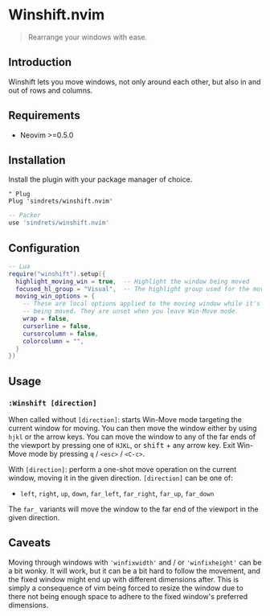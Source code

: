 # Winshift.nvim

> Rearrange your windows with ease.

## Introduction

Winshift lets you move windows, not only around each other, but also in and out
of rows and columns.

## Requirements

- Neovim >=0.5.0

## Installation

Install the plugin with your package manager of choice.

```vim
" Plug
Plug 'sindrets/winshift.nvim'
```

```lua
-- Packer
use 'sindrets/winshift.nvim'
```

## Configuration

```lua
-- Lua
require("winshift").setup({
  highlight_moving_win = true,  -- Highlight the window being moved
  focused_hl_group = "Visual",  -- The highlight group used for the moving window
  moving_win_options = {
    -- These are local options applied to the moving window while it's
    -- being moved. They are unset when you leave Win-Move mode.
    wrap = false,
    cursorline = false,
    cursorcolumn = false,
    colorcolumn = "",
  }
})
```

## Usage

### `:Winshift [direction]`

When called without `[direction]`: starts Win-Move mode targeting the current
window for moving. You can then move the window either by using `hjkl` or the
arrow keys. You can move the window to any of the far ends of the viewport by
pressing one of `HJKL`, or <kbd>shift</kbd> + any arrow key. Exit Win-Move mode
by pressing `q` / `<esc>` / `<C-c>`.

With `[direction]`: perform a one-shot move operation on the current window,
moving it in the given direction. `[direction]` can be one of:

- `left`, `right`, `up`, `down`, `far_left`, `far_right`, `far_up`, `far_down`

The `far_` variants will move the window to the far
end of the viewport in the given direction.

## Caveats

Moving through windows with `'winfixwidth'` and / or `'winfixheight'` can be a
bit wonky. It will work, but it can be a bit hard to follow the movement, and
the fixed window might end up with different dimensions after. This is simply a
consequence of vim being forced to resize the window due to there not being
enough space to adhere to the fixed window's preferred dimensions.
